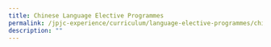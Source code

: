 ```yaml
---
title: Chinese Language Elective Programmes
permalink: /jpjc-experience/curriculum/language-elective-programmes/chinese/
description: ""
---
```

